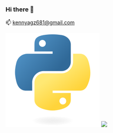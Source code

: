 ### Hi there 👋

<!--
**KenNyagz/Kennyagz** is a ✨ _special_ ✨ repository because its `README.md` (this file) appears on your GitHub profile.

Here are some ideas to get you started:

- 🔭 I’m currently working on ...
- 🌱 I’m currently learning ...
- 👯 I’m looking to collaborate on ...
- 🤔 I’m looking for help with ...
- 💬 Ask me about ...
- 📫 kennyagz681@gmail.com
- 😄 Pronouns: ...
- ⚡ Fun fact: ...
-->
📫 kennyagz681@gmail.com

![css.svg](images/python.svg)
[![](https://visitcount.itsvg.in/api?id=kennyagz&label=Profile%20Views&color=12&pretty=false)](https://visitcount.itsvg.in)

